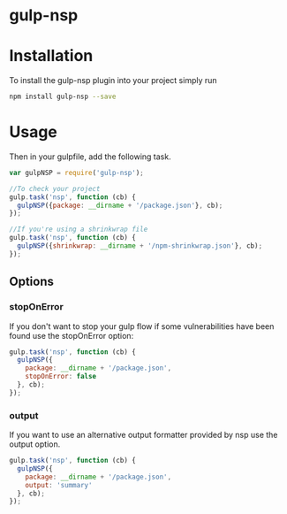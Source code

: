 # gulp-nsp

# Installation

To install the gulp-nsp plugin into your project simply run

```bash
npm install gulp-nsp --save
```

# Usage

Then in your gulpfile, add the following task.

```javascript
var gulpNSP = require('gulp-nsp');

//To check your project
gulp.task('nsp', function (cb) {
  gulpNSP({package: __dirname + '/package.json'}, cb);
});
```

```javascript
//If you're using a shrinkwrap file
gulp.task('nsp', function (cb) {
  gulpNSP({shrinkwrap: __dirname + '/npm-shrinkwrap.json'}, cb);
});
```

## Options

### stopOnError
If you don't want to stop your gulp flow if some vulnerabilities have been found use the stopOnError option:

```javascript
gulp.task('nsp', function (cb) {
  gulpNSP({
    package: __dirname + '/package.json',
    stopOnError: false
  }, cb);
});
```

### output
If you want to use an alternative output formatter provided by nsp use the output option.

```javascript
gulp.task('nsp', function (cb) {
  gulpNSP({
    package: __dirname + '/package.json',
    output: 'summary'
  }, cb);
});
```
